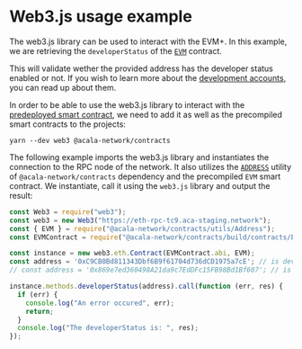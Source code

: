 # Web3.js usage example

The web3.js library can be used to interact with the EVM+. In this example, we are retrieving the `developerStatus` of the [`EVM`](../../examples/hardhat-tutorials/evm-tutorial.md) contract.

This will validate wether the provided address has the developer status enabled or not. If you wish to learn more about the [development accounts](../development-account/), you can read up about them.

In order to be able to use the web3.js library to interact with the [predeployed smart contract](broken-reference), we need to add it as well as the precompiled smart contracts to the projects:

```
yarn --dev web3 @acala-network/contracts
```

The following example imports the web3.js library and instantiates the connection to the RPC node of the network. It also utilizes the [`ADDRESS`](broken-reference) utility of `@acala-network/contracts` dependency and the precompiled `EVM` smart contract. We instantiate, call it using the `web3.js` library and output the result:

```typescript
const Web3 = require("web3");
const web3 = new Web3("https://eth-rpc-tc9.aca-staging.network");
const { EVM } = require("@acala-network/contracts/utils/Address");
const EVMContract = require("@acala-network/contracts/build/contracts/EVM.json");

const instance = new web3.eth.Contract(EVMContract.abi, EVM);
const address = '0xC9CB0Bd811343Dbf6B9f61704d736dCD1975a7cE'; // is dev
// const address = '0x869e7ed360498A21da9c7EdDFc15FB98Bd1Bf607'; // is not dev

instance.methods.developerStatus(address).call(function (err, res) {
  if (err) {
    console.log("An error occured", err);
    return;
  }
  console.log("The developerStatus is: ", res);
});
```
